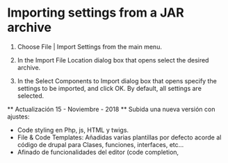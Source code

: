 # Importing settings from a JAR archive

1. Choose File | Import Settings from the main menu.

2. In the Import File Location dialog box that opens select the desired archive.

3. In the Select Components to Import dialog box that opens specify the settings to be imported, and click OK. By default, all settings are selected.

** Actualización 15 - Noviembre - 2018 **
Subida una nueva versión con ajustes:
 - Code styling en Php, js, HTML y twigs.
 - File & Code Templates: Añadidas varias plantillas por defecto acorde al código de drupal para Clases, funciones, interfaces, etc... 
 - Afinado de funcionalidades del editor (code completion, 
